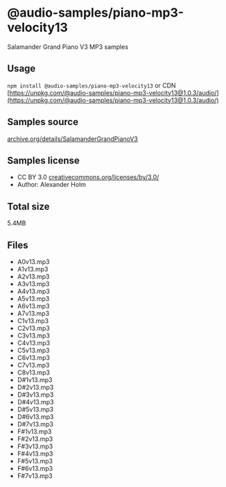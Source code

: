 # @audio-samples/piano-mp3-velocity13

Salamander Grand Piano V3 MP3 samples

## Usage

`npm install @audio-samples/piano-mp3-velocity13` or CDN [https://unpkg.com/@audio-samples/piano-mp3-velocity13@1.0.3/audio/](https://unpkg.com/@audio-samples/piano-mp3-velocity13@1.0.3/audio/)

## Samples source

[archive.org/details/SalamanderGrandPianoV3](https://archive.org/details/SalamanderGrandPianoV3)

## Samples license

- CC BY 3.0 [creativecommons.org/licenses/by/3.0/](http://creativecommons.org/licenses/by/3.0/)
- Author: Alexander Holm 

## Total size

5.4MB

## Files

- A0v13.mp3
- A1v13.mp3
- A2v13.mp3
- A3v13.mp3
- A4v13.mp3
- A5v13.mp3
- A6v13.mp3
- A7v13.mp3
- C1v13.mp3
- C2v13.mp3
- C3v13.mp3
- C4v13.mp3
- C5v13.mp3
- C6v13.mp3
- C7v13.mp3
- C8v13.mp3
- D#1v13.mp3
- D#2v13.mp3
- D#3v13.mp3
- D#4v13.mp3
- D#5v13.mp3
- D#6v13.mp3
- D#7v13.mp3
- F#1v13.mp3
- F#2v13.mp3
- F#3v13.mp3
- F#4v13.mp3
- F#5v13.mp3
- F#6v13.mp3
- F#7v13.mp3